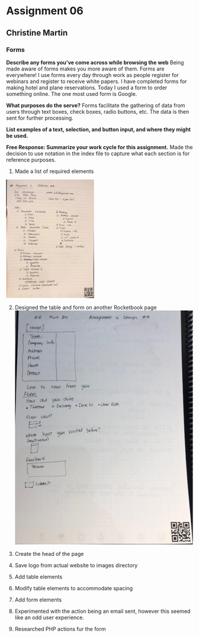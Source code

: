 # Assignment 06
## Christine Martin
### Forms

**Describe any forms you've come across while browsing the web**
Being made aware of forms makes you more aware of them.  Forms are everywhere!
I use forms every day through work as people register for webinars and register to receive white papers.
I have completed forms for making hotel and plane reservations.
Today I used a form to order something online.
The one most used form is Google.

**What purposes do the serve?**
Forms facilitate the gathering of data from users through text boxes, check boxes, radio buttons, etc. The data is then sent for further processing.

**List examples of a text, selection, and button input, and where they might be used.**


**Free Response: Summarize your work cycle for this assignment.**
Made the decision to use notation in the index file to capture what each section is for reference purposes.
1. Made a list of required elements

![My Rocketbook Checklist](images/assignment6_checklist.jpg)

2. Designed the table and form on another Rocketbook page
![My Table and Form Design](images/assignment6_design.jpg)

3. Create the head of the page
4. Save logo from actual website to images directory
5. Add table elements
6. Modify table elements to accommodate spacing
7. Add form elements
8. Experimented with the action being an email sent, however this seemed like an odd user experience.
9. Researched PHP actions fur the form
